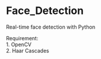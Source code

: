 # Face_Detection
Real-time face detection with Python

Requirement: <br> 1. OpenCV</br> 2. Haar Cascades
